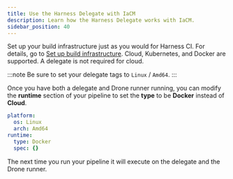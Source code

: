 ```yaml
---
title: Use the Harness Delegate with IaCM
description: Learn how the Harness Delegate works with IaCM.
sidebar_position: 40
---
```


Set up your build infrastructure just as you would for Harness CI. For details, go to [Set up build infrastructure](https://developer.harness.io/docs/category/set-up-build-infrastructure). Cloud, Kubernetes, and Docker are supported. A delegate is not required for cloud. 

:::note
Be sure to set your delegate tags to `Linux` / `Amd64`.
:::

Once you have both a delegate and Drone runner running, you can modify the **runtime** section of your pipeline to set the **type** to be **Docker** instead of **Cloud**.

```yaml
platform:
  os: Linux
  arch: Amd64
runtime:
  type: Docker
  spec: {}
```

The next time you run your pipeline it will execute on the delegate and the Drone runner. 